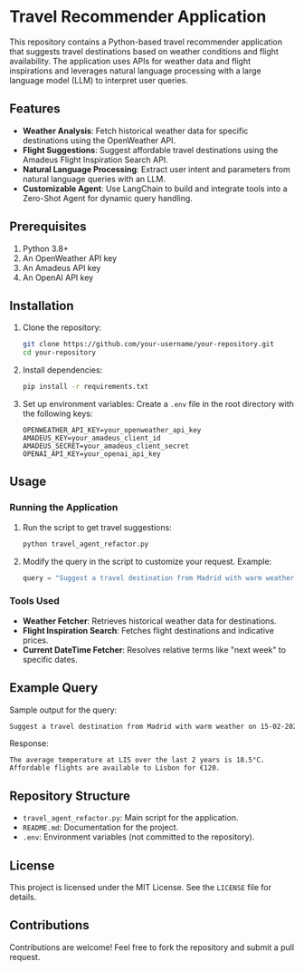 # Travel Recommender Application

This repository contains a Python-based travel recommender application that suggests travel destinations based on weather conditions and flight availability. The application uses APIs for weather data and flight inspirations and leverages natural language processing with a large language model (LLM) to interpret user queries.

## Features

- **Weather Analysis**: Fetch historical weather data for specific destinations using the OpenWeather API.
- **Flight Suggestions**: Suggest affordable travel destinations using the Amadeus Flight Inspiration Search API.
- **Natural Language Processing**: Extract user intent and parameters from natural language queries with an LLM.
- **Customizable Agent**: Use LangChain to build and integrate tools into a Zero-Shot Agent for dynamic query handling.

## Prerequisites

1. Python 3.8+
2. An OpenWeather API key
3. An Amadeus API key
4. An OpenAI API key

## Installation

1. Clone the repository:
   ```bash
   git clone https://github.com/your-username/your-repository.git
   cd your-repository
   ```

2. Install dependencies:
   ```bash
   pip install -r requirements.txt
   ```

3. Set up environment variables:
   Create a `.env` file in the root directory with the following keys:
   ```env
   OPENWEATHER_API_KEY=your_openweather_api_key
   AMADEUS_KEY=your_amadeus_client_id
   AMADEUS_SECRET=your_amadeus_client_secret
   OPENAI_API_KEY=your_openai_api_key
   ```

## Usage

### Running the Application

1. Run the script to get travel suggestions:
   ```bash
   python travel_agent_refactor.py
   ```

2. Modify the query in the script to customize your request. Example:
   ```python
   query = "Suggest a travel destination from Madrid with warm weather on 15-02-2025."
   ```

### Tools Used

- **Weather Fetcher**: Retrieves historical weather data for destinations.
- **Flight Inspiration Search**: Fetches flight destinations and indicative prices.
- **Current DateTime Fetcher**: Resolves relative terms like "next week" to specific dates.

## Example Query

Sample output for the query:
```bash
Suggest a travel destination from Madrid with warm weather on 15-02-2025.
```

Response:
```plaintext
The average temperature at LIS over the last 2 years is 18.5°C. Affordable flights are available to Lisbon for €120.
```

## Repository Structure

- `travel_agent_refactor.py`: Main script for the application.
- `README.md`: Documentation for the project.
- `.env`: Environment variables (not committed to the repository).

## License

This project is licensed under the MIT License. See the `LICENSE` file for details.

## Contributions

Contributions are welcome! Feel free to fork the repository and submit a pull request.

